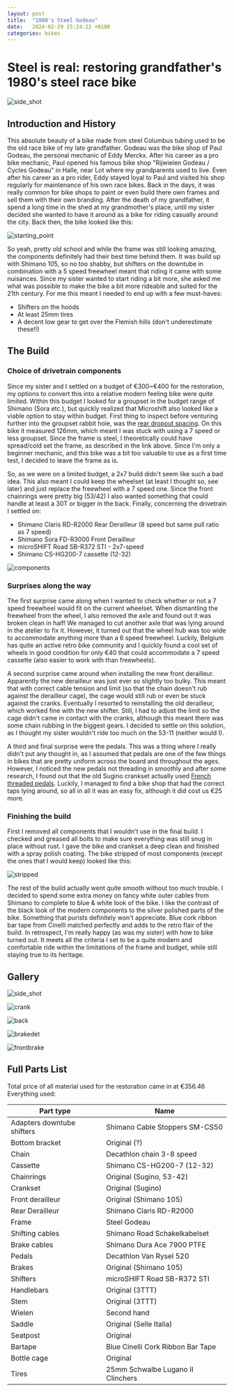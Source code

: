 ```yaml
---
layout: post
title:  "1980's Steel Godeau"
date:   2024-02-29 15:24:22 +0100
categories: bikes
---
```

# Steel is real: restoring grandfather's 1980's steel race bike

![side_shot](/docs/assets/bluebike/side_overview.jpg)

## Introduction and History


This absolute beauty of a bike made from steel Columbus tubing used to be the old race bike of my late grandfather. Godeau was the bike shop of Paul Godeau, the personal mechanic of Eddy Merckx. After his career as a pro bike mechanic, Paul opened his famous bike shop "Rijwielen Godeau / Cycles Godeau" in Halle, near Lot where my grandparents used to live. Even after his career as a pro rider, Eddy stayed loyal to Paul and visited his shop regularly for maintenance of his own race bikes. Back in the days, it was really common for bike shops to paint or even build there own frames and sell them with their own branding. After the death of my grandfather, it spend a long time in the shed at my grandmother's place, until my sister decided she wanted to have it around as a bike for riding casually around the city. Back then, the bike looked like this:

![starting_point](/docs/assets/bluebike/starting_point.jpg)

So yeah, pretty old school and while the frame was still looking amazing, the components definitely had their best time behind them. It was build up with Shimano 105, so no too shabby, but shifters on the downtube in combination with a 5 speed freewheel meant that riding it came with some nuisances. Since my sister wanted to start riding a bit more, she asked me what was possible to make the bike a bit more rideable and suited for the 21th century. For me this meant I needed to end up with a few must-haves:
* Shifters on the hoods
* At least 25mm tires
* A decent low gear to get over the Flemish hills (don't underestimate these!!)


## The Build

### Choice of drivetrain components

Since my sister and I settled on a budget of €300~€400 for the restoration, my options to convert this into a relative modern feeling bike were quite limited. Within this budget I looked for a groupset in the budget range of Shimano (Sora etc.), but quickly realized that Microshift also looked like a viable option to stay within budget. First thing to inspect before venturing further into the groupset rabbit hole, was the [rear dropout spacing](https://www.sheldonbrown.com/frame-spacing.html). On this bike it measured 126mm, which meant I was stuck with using a 7 speed or less groupset. Since the frame is steel, I theoretically could have spread/cold set the frame, as described in the link above. Since I'm only a beginner mechanic, and this bike was a bit too valuable to use as a first time test, I decided to leave the frame as is.

So, as we were on a limited budget, a 2x7  build didn't seem like such a bad idea. This also meant I could keep the wheelset (at least I thought so, see later) and just replace the freewheel with a 7 speed one. Since the front chainrings were pretty big (53/42) I also wanted something that could handle at least a 30T or bigger in the back. Finally, concerning the drivetrain I settled on:
* Shimano Claris RD-R2000 Rear Derailleur (8 speed but same pull ratio as 7 speed)
* Shimano Sora FD-R3000 Front Derailleur
* microSHIFT Road SB-R372 STI - 2x7-speed
* Shimano CS-HG200-7 cassette (12-32)

![components](/docs/assets/bluebike/components.jpg)



### Surprises along the way

The first surprise came along when I wanted to check whether or not a 7 speed freewheel would fit on the current wheelset. When dismantling the freewheel from the wheel, I also removed the axle and found out it was broken clean in half! We managed to cut another axle that was lying around in the atelier to fix it. However, it turned out that the wheel hub was too wide to accommodate anything more than a 6 speed freewheel. Luckily, Belgium has quite an active retro bike community and I quickly found a cool set of wheels in good condition for only €40 that could accommodate a 7 speed cassette (also easier to work with than freewheels).

A second surprise came around when installing the new front derailleur. Apparently the new derailleur was just ever so slightly too bulky. This meant that with correct cable tension and limit (so that the chain doesn't rub against the derailleur cage), the  cage would still rub or even be stuck against the cranks. Eventually I resorted to reinstalling the old derailleur, which worked fine with the new shifter. Still, I had to adjust the limit so the cage didn't came in contact with the cranks, although this meant there was some chain rubbing in the biggest gears. I decided to settle on this solution, as I thought my sister wouldn't ride too much on the 53-11 (neither would I).

A third and final surprise were the pedals. This was a thing where I really didn't put any thought in, as I assumed that pedals are one of the few things in bikes that are pretty uniform across the board and throughout the ages. However, I noticed the new pedals not threading in smoothly and after some research, I found out that the old Sugino crankset actually used [French threaded pedals](https://www.sheldonbrown.com/harris/french.html#pedals). Luckily, I managed to find a bike shop that had the correct taps lying around, so all in all it was an easy fix, although it did cost us €25 more.

### Finishing the build

First I removed all components that I wouldn't use in the final build. I  checked and greased all bolts to make sure everything was still snug in place without rust. I gave the bike and crankset a deep clean and finished with a spray  polish coating. The bike stripped of most components (except the ones that I would keep) looked like this:

![stripped](/docs/assets/bluebike/stripped.jpg)

The rest of the build actually went quite smooth without too much trouble. I decided to spend some extra money on fancy white outer cables from Shimano to complete to blue & white look of the bike. I like the contrast of the black look of the modern components to the silver polished parts of the bike. Something that purists definitely won't appreciate. Blue cork ribbon bar tape from Cinelli matched perfectly and adds to the retro flair of the build. In retrospect, I'm really happy (as was my sister) with how to bike turned out. It meets all the criteria I set to be a quite modern and comfortable ride within the limitations of the frame and budget, while still staying true to its heritage.

## Gallery
![side_shot](/docs/assets/bluebike/side_overview.jpg)

![crank](/docs/assets/bluebike/crank_detail.jpg)

![back](/docs/assets/bluebike/back_side.jpg)

![brakedet](/docs/assets/bluebike/brake_detail.jpg)

![frontbrake](/docs/assets/bluebike/front_brake.jpg)

## Full Parts List

Total price of all material used for the restoration came in at €356.46
Everything used:

| Part type          | Name|
|--------------------|--------------------------------------------------|
| Adapters downtube shifters  | Shimano Cable Stoppers  SM-CS50 |
| Bottom bracket     | Original (?)                                       |
| Chain            | Decathlon chain 3-8 speed                   |
| Cassette           | Shimano CS-HG200-7 (12-32)                       |
| Chainrings          | Original (Sugino, 53-42)                                        |
| Crankset         | Original (Sugino)                                         |
| Front derailleur     | Original (Shimano 105)                                    |
| Rear Derailleur         | Shimano Claris RD-R2000                                |
| Frame              | Steel Godeau                                           |
| Shifting cables | Shimano Road Schakelkabelset                     |
| Brake cables          | Shimano Dura Ace 7900 PTFE       |
| Pedals            | Decathlon Van Rysel 520                    |
| Brakes          | Original (Shimano 105)                                      |
| Shifters   |  microSHIFT Road SB-R372 STI                                                |
| Handlebars              | Original (3TTT)                                        |
| Stem           | Original (3TTT)                                        |
| Wielen             | Second hand                                        |
| Saddle              | Original (Selle Italia)                                        |
| Seatpost           | Original                                        |
| Bartape          | Blue Cinelli Cork Ribbon Bar Tape                     |
| Bottle cage       | Original                                        |
| Tires             |  25mm Schwalbe Lugano II Clinchers                  |
